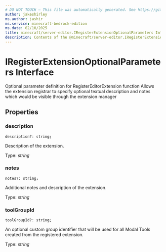 ```yaml
---
# DO NOT TOUCH — This file was automatically generated. See https://github.com/mojang/minecraftapidocsgenerator to modify descriptions, examples, etc.
author: jakeshirley
ms.author: jashir
ms.service: minecraft-bedrock-edition
ms.date: 02/10/2025
title: minecraft/server-editor.IRegisterExtensionOptionalParameters Interface
description: Contents of the @minecraft/server-editor.IRegisterExtensionOptionalParameters class.
---
```

# IRegisterExtensionOptionalParameters Interface

Optional parameter definition for RegisterEditorExtension function Allows the extension registrar to specify optional textual description and notes which would be visible through the extension manager

## Properties

### **description**
`description?: string;`

Description of the extension.

Type: *string*

### **notes**
`notes?: string;`

Additional notes and description of the extension.

Type: *string*

### **toolGroupId**
`toolGroupId?: string;`

An optional custom group identifier that will be used for all Modal Tools created from the registered extension.

Type: *string*
